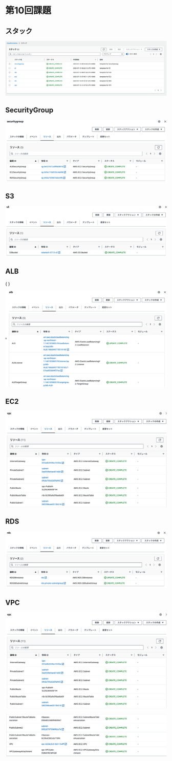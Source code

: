 # 第10回課題

## スタック

![](image/stack.png)

## SecurityGroup

![](image/sg.png)

## S3

![](image/s3.png)

## ALB

( [](CloudFormation_templates/alb.yml) )<br>

![](image/alb.png)

## EC2

![](image/vpc.png)

## RDS

![](image/rds.png)

## VPC

![](image/vpc.png)

![](image/vpc2.png)

